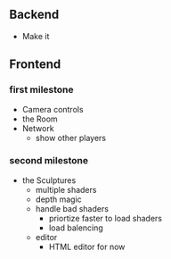 
## Backend
- Make it

## Frontend
### first milestone
- Camera controls
- the Room
- Network
	- show other players

### second milestone
- the Sculptures
	- multiple shaders
	- depth magic
	- handle bad shaders
		- priortize faster to load shaders
		- load balencing
	- editor
		- HTML editor for now
